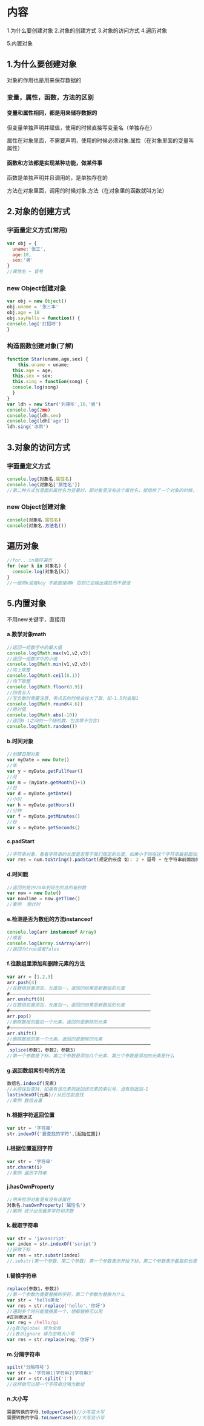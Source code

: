 # 内容

1.为什么要创建对象 2.对象的创建方式 3.对象的访问方式 4.遍历对象

5.内置对象

## 1.为什么要创建对象

对象的作用也是用来保存数据的

### 变量，属性，函数，方法的区别

#### 变量和属性相同，都是用来储存数据的

但变量单独声明并赋值，使用的时候直接写变量名（单独存在）

属性在对象里面，不需要声明，使用的时候必须对象.属性（在对象里面的变量叫属性）

#### 函数和方法都是实现某种功能，做某件事

函数是单独声明并且调用的，是单独存在的

方法在对象里面，调用的时候对象.方法（在对象里的函数就叫方法）

## 2.对象的创建方式

### 字面量定义方式(常用)

```js
var obj = {
  uname:'张三',
  age:18,
  sex:'男'
}
//属性名 + 冒号
```

### new Object创建对象

```js
var obj = new Object() 
obj.uname = '张三丰'
obj.age = 18
obj.sayHello = function() {
console.log('打招呼')
}
```

### 构造函数创建对象(了解)

```js
function Star(uname,age,sex) {
	this.uname = uname;
  this.age = age;
  this.sex = sex;
  this.sing = function(song) {
  console.log(song)
  }
}
var ldh = new Star('刘德华',18,'男')
console.log(2me)
console.log(ldh.sex)
console.log(ldh['age'])
ldh.sing('冰雨')
```

## 3.对象的访问方式

### 字面量定义方式

```js
console.log(对象名.属性名)
console.log(对象名['属性名'])
//第二种方式当里面的属性名为变量时，即对象里没有这个属性名，赋值给了一个对象的时候，不用加引号
```

### new Object创建对象

```js
console(对象名.属性名)
console(对象名.方法名())
```

## 遍历对象

```js
//for...in循环遍历
for (var k in 对象名) {
  console.log(对象名[k])
}
//一般用k或者key 不能直接用k 否则它会输出属性而不是值
```

## 5.内置对象

不用new关键字，直接用

#### a.数学对象math

```js
//返回一组数字中的最大值
console.log(Math.max(v1,v2,v3))
//返回一组数字中的小值
console.log(Math.min(v1,v2,v3))
//向上取整
console.log(Math.ceil(8.1))
//向下取整
console.log(Math.floor(8.9))
//四舍五入
//写负数时需要注意，零点五的时候会往大了取，如-1.5时会取1
console.log(Math.round(4.6))
//绝对值
console.log(Math.abs(-10))
//返回0-1之间的一个随机数，包含零不包含1
console.log(Math.random())
```

#### b.时间对象

```js
//创建日期对象
var myDate = new Date()
//年
var y = myDate.getFullYear()
//月
var m = (myDate.getMonth()+1)
//日
var d = myDate.getDate()
//小时
var h = myDate.getHours()
//分钟
var f = myDate.getMinutes()
//秒
var s = myDate.getSeconds()
```

#### c.padStart

```js
//字符串对象，看看字符串的长度是否等于我们规定的长度，如果小于则在这个字符串最前面加这个方法的第二个参数。只能使用在字符中,在个位数字前加零要把数字转换为字符串
var res = num.toString().padStart(规定的长度 如： 2 + 逗号 + 在字符串前面加的东西)
```

#### d.时间戳

```js
//返回的是1970年到现在的总的毫秒数
var now = new Date()
var nowTime = now.getTime()
//案例  倒计时
```

#### e.检测是否为数组的方法instanceof

```js
console.log(arr instanceof Array)
//或者
console.log(Array.isArray(arr))
//返回为true或者fales
```

#### f.往数组里添加和删除元素的方法

```js
var arr = [1,2,3]
arr.push(4)
//在数组后面添加，长度加一，返回的结果是新数组的长度
#————————————————————————————————————————————————————
arr.unshift(0)
//在数组前面添加，长度加一，返回的结果是新数组的长度
#————————————————————————————————————————————————————
arr.pop()
//删除数组的最后一个元素，返回的是删除的元素
#————————————————————————————————————————————————————
arr.shift()
//删除数组的第一个元素，返回的是删除的元素
#————————————————————————————————————————————————————
.splice(参数1，参数2，参数3)
//第一个参数是下标，第二个参数是添加几个元素，第三个参数是添加的元素是什么
```

#### g.返回数组索引号的方法

```js
数组名.indexOf(元素)
//从前往后查找，如果有该元素则返回该元素的索引号，没有则返回-1
lastindexOf(元素)//从后往前查找
//案例 数组去重
```

#### h.根据字符返回位置

```js
var str = '字符串'
str.indexOf('要查找的字符',[起始位置])
```

#### i.根据位置返回字符

```js
var str = '字符串'
str.charAt(i) 		
//案例 遍历字符串
```

#### j.hasOwnProperty

```js
//用来检测对象里有没有该属性
对象名.hasOwnProperty('属性名')
//案例 统计出现最多字符和次数
```

#### k.截取字符串

```js
var str = 'javascript'
var index = str.indexOf('script')
//获取下标
var res = str.substr(index)
//.substr(第一个参数，第二个参数) 第一个参数表示开始下标，第二个参数表示截取的长度 要加[],可以不写，不写则表示截取到结尾
```

#### l.替换字符串

```js
replace(参数1，参数2)
//第一个参数为需要替换的字符，第二个参数为替换为什么
var str = 'hello美女'
var res = str.replace('hello','你好')
//遇到多个时只能替换第一个，想都替换可以用
#正则表达式
var reg = /hello/gi
//g表示global 译为全局
//i表示ignore 译为忽略大小写
var res = str.replace(reg,'你好')
```

#### m.分隔字符串

```js
spilt('分隔符号')
var str = '字符串1|字符串2|字符串3'
var arr = str.split('|')
//这样做可以把一个字符串分隔为数组
```

#### n.大小写

```js
需要转换的字母.toUpperCase()//小写变大写
需要转换的字母.toLowerCase()//大写变小写
```



